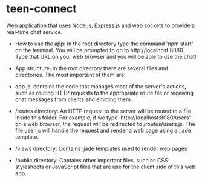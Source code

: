# teen-connect
Web application that uses Node.js, Express.js and web sockets to provide a real-time chat service.

 * How to use the app:
In the root directory type the command 'npm start' on the terminal. You will be prompted to go to http://localhost:8080. Type that URL on your web browser and you will be able to use the chat!


 * App structure:
In the root directory there are several files and directories. The most important of them are:
  * app.js:
    contains the code that manages most of the server's actions, such as routing HTTP requests to the appropriate route file or receiving chat messages from clients and emitting them.

  * /routes directory:
    An HTTP request to the server will be routed to a file inside this folder. For example, if we type 'http://localhost:8080/users' on a web browser, the request will be redirected to /routes/users.js. The file user.js will handle the request and render a web page using a .jade template.
    
  * /views directory:
    Contains .jade templates used to render web pages
  
  * /public directory:
    Contains other important files, such as CSS stylesheets or JavaScript files that are use for the client side of this web app.
